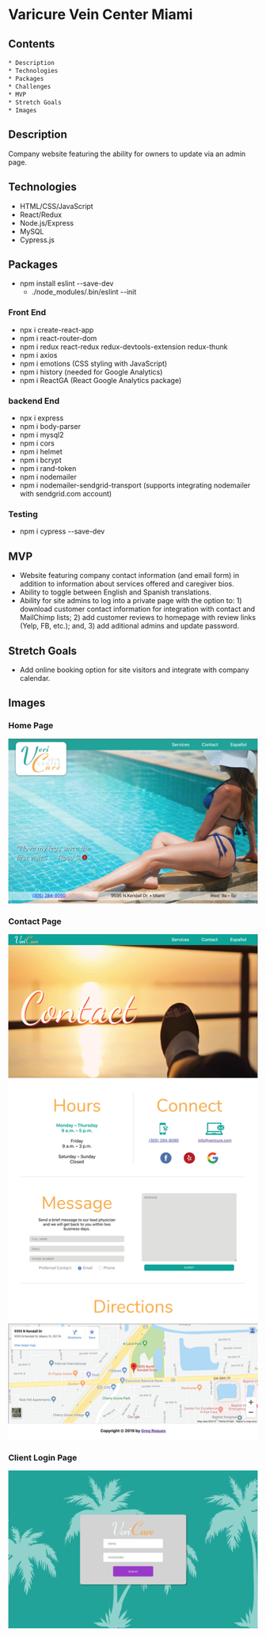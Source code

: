 # Varicure Vein Center Miami

## Contents
    * Description
    * Technologies
    * Packages
    * Challenges
    * MVP
    * Stretch Goals
    * Images

## Description
Company website featuring the ability for owners to update via an admin page.

## Technologies
* HTML/CSS/JavaScript
* React/Redux
* Node.js/Express
* MySQL
* Cypress.js

## Packages
* npm install eslint --save-dev  
    * ./node_modules/.bin/eslint --init

### Front End
* npx i create-react-app
* npm i react-router-dom
* npm i redux react-redux redux-devtools-extension redux-thunk
* npm i axios
* npm i emotions (CSS styling with JavaScript)
* npm i history (needed for Google Analytics)
* npm i ReactGA (React Google Analytics package)

### backend End
* npx i express
* npm i body-parser
* npm i mysql2
* npm i cors
* npm i helmet
* npm i bcrypt
* npm i rand-token
* npm i nodemailer 
* npm i nodemailer-sendgrid-transport (supports integrating nodemailer with sendgrid.com account)

### Testing
* npm i cypress --save-dev

## MVP
* Website featuring company contact information (and email form) in addition to information about services offered and caregiver bios.
* Ability to toggle between English and Spanish translations.
* Ability for site admins to log into a private page with the option to: 1) download customer contact information for integration with contact and MailChimp lists; 2) add customer reviews to homepage with review links (Yelp, FB, etc.); and, 3) add aditional admins and update password.

## Stretch Goals
* Add online booking option for site visitors and integrate with company calendar.

## Images

### Home Page
![home page](/nonessential/ReadMePics/1.png)

### Contact Page
![contact page](/nonessential/ReadMePics/2.jpg)

### Client Login Page
![client login page](/nonessential/ReadMePics/3.png)